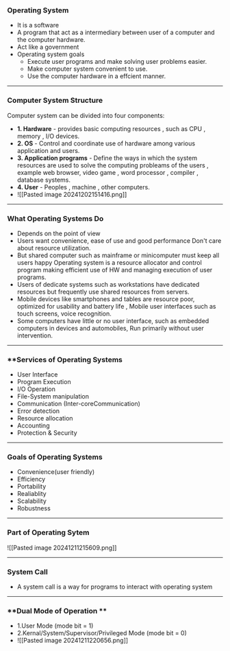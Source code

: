 ### **Operating System**
- It is a software 
- A program that act as a intermediary between user of a computer and the computer hardware.
- Act like a government
- Operating system goals
	- Execute user programs and make solving user problems easier.
	- Make computer system convenient to use.
	- Use the computer hardware in a effcient manner.

--- 

### **Computer System Structure**
Computer system can be divided into four components:
- **1. Hardware** - provides basic computing resources , such as CPU , memory , I/O devices.
- **2. OS** - Control and coordinate use of hardware among various application and users.
- **3. Application programs** - Define the ways in which the system resources are used to solve the computing probleams of the users , example web browser, video game , word processor ,           compiler , database systems.
- **4. User** - Peoples , machine ,  other computers.
- ![[Pasted image 20241202151416.png]]

---

### **What Operating Systems Do**
- Depends on the point of view
- Users want convenience, ease of use and good performance Don't care about resource utilization.
- But shared computer such as mainframe or minicomputer must keep all users happy Operating system is a resource allocator and control program making efficient use of HW and managing execution of user programs.
- Users of dedicate systems such as workstations have dedicated resources but frequently use shared resources from servers.
- Mobile devices like smartphones and tables are resource poor, optimized for usability and battery life , Mobile user interfaces such as touch screens, voice recognition.
- Some computers have little or no user interface, such as embedded computers in devices and automobiles, Run primarily without user intervention.
---

### **Services of Operating Systems
- User Interface
- Program Execution
- I/O Operation
- File-System manipulation
- Communication (Inter-coreCommunication)
- Error detection
- Resource allocation
- Accounting
- Protection & Security

---
### **Goals of Operating Systems**
- Convenience(user friendly)
- Efficiency
- Portability
- Realiablity
- Scalability
- Robustness

---
### **Part  of Operating Sytem**
 ![[Pasted image 20241211215609.png]]
 
 ---
 
### **System Call** 
- A system call is a way for programs to interact with operating system  

---
### **Dual Mode of Operation **
- 1.User Mode  (mode bit = 1)
- 2.Kernal/System/Supervisor/Privileged Mode (mode bit = 0)
- ![[Pasted image 20241211220656.png]]
   
 
 